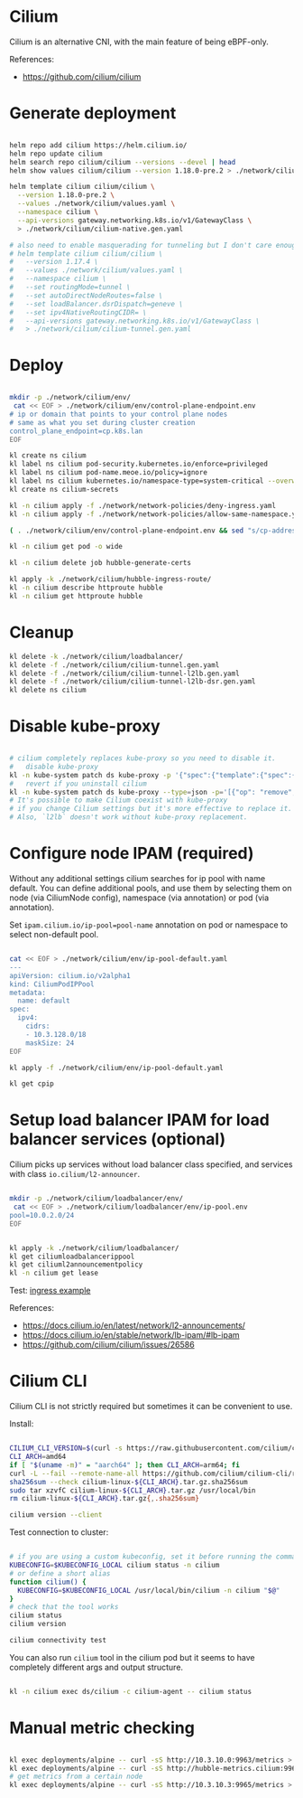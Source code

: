 
# Cilium

Cilium is an alternative CNI, with the main feature of being eBPF-only.

References:
- https://github.com/cilium/cilium

# Generate deployment

```bash

helm repo add cilium https://helm.cilium.io/
helm repo update cilium
helm search repo cilium/cilium --versions --devel | head
helm show values cilium/cilium --version 1.18.0-pre.2 > ./network/cilium/default-values.yaml

helm template cilium cilium/cilium \
  --version 1.18.0-pre.2 \
  --values ./network/cilium/values.yaml \
  --namespace cilium \
  --api-versions gateway.networking.k8s.io/v1/GatewayClass \
  > ./network/cilium/cilium-native.gen.yaml

# also need to enable masquerading for tunneling but I don't care enough about it to configure and test this config
# helm template cilium cilium/cilium \
#   --version 1.17.4 \
#   --values ./network/cilium/values.yaml \
#   --namespace cilium \
#   --set routingMode=tunnel \
#   --set autoDirectNodeRoutes=false \
#   --set loadBalancer.dsrDispatch=geneve \
#   --set ipv4NativeRoutingCIDR= \
#   --api-versions gateway.networking.k8s.io/v1/GatewayClass \
#   > ./network/cilium/cilium-tunnel.gen.yaml

```

# Deploy

```bash

mkdir -p ./network/cilium/env/
 cat << EOF > ./network/cilium/env/control-plane-endpoint.env
# ip or domain that points to your control plane nodes
# same as what you set during cluster creation
control_plane_endpoint=cp.k8s.lan
EOF

kl create ns cilium
kl label ns cilium pod-security.kubernetes.io/enforce=privileged
kl label ns cilium pod-name.meoe.io/policy=ignore
kl label ns cilium kubernetes.io/namespace-type=system-critical --overwrite
kl create ns cilium-secrets

kl -n cilium apply -f ./network/network-policies/deny-ingress.yaml
kl -n cilium apply -f ./network/network-policies/allow-same-namespace.yaml

( . ./network/cilium/env/control-plane-endpoint.env && sed "s/cp-address-automatic-replace/$control_plane_endpoint/" ./network/cilium/cilium-native.gen.yaml | kl apply -f - )

kl -n cilium get pod -o wide

kl -n cilium delete job hubble-generate-certs

kl apply -k ./network/cilium/hubble-ingress-route/
kl -n cilium describe httproute hubble
kl -n cilium get httproute hubble

```

# Cleanup

```bash
kl delete -k ./network/cilium/loadbalancer/
kl delete -f ./network/cilium/cilium-tunnel.gen.yaml
kl delete -f ./network/cilium/cilium-tunnel-l2lb.gen.yaml
kl delete -f ./network/cilium/cilium-tunnel-l2lb-dsr.gen.yaml
kl delete ns cilium
```

# Disable kube-proxy

```bash

# cilium completely replaces kube-proxy so you need to disable it.
#   disable kube-proxy
kl -n kube-system patch ds kube-proxy -p '{"spec":{"template":{"spec":{"nodeSelector":{"enable-kube-proxy": "true"}}}}}'
#   revert if you uninstall cilium
kl -n kube-system patch ds kube-proxy --type=json -p='[{"op": "remove", "path": "/spec/template/spec/nodeSelector/enable-kube-proxy"}]'
# It's possible to make Cilium coexist with kube-proxy
# if you change Cilium settings but it's more effective to replace it.
# Also, `l2lb` doesn't work without kube-proxy replacement.

```

# Configure node IPAM (required)

Without any additional settings cilium searches for ip pool with name default.
You can define additional pools, and use them by selecting them
on node (via CiliumNode config), namespace (via annotation) or pod (via annotation).

Set `ipam.cilium.io/ip-pool=pool-name` annotation on pod or namespace to select non-default pool.

```bash

cat << EOF > ./network/cilium/env/ip-pool-default.yaml
---
apiVersion: cilium.io/v2alpha1
kind: CiliumPodIPPool
metadata:
  name: default
spec:
  ipv4:
    cidrs:
    - 10.3.128.0/18
    maskSize: 24
EOF

kl apply -f ./network/cilium/env/ip-pool-default.yaml

kl get cpip

```

# Setup load balancer IPAM for load balancer services (optional)

Cilium picks up services without load balancer class specified,
and services with class `io.cilium/l2-announcer`.

```bash

mkdir -p ./network/cilium/loadbalancer/env/
 cat << EOF > ./network/cilium/loadbalancer/env/ip-pool.env
pool=10.0.2.0/24
EOF

```

```bash

kl apply -k ./network/cilium/loadbalancer/
kl get ciliumloadbalancerippool
kl get ciliuml2announcementpolicy
kl -n cilium get lease

```

Test: [ingress example](../../test/ingress/readme.md)

References:
- https://docs.cilium.io/en/latest/network/l2-announcements/
- https://docs.cilium.io/en/stable/network/lb-ipam/#lb-ipam
- https://github.com/cilium/cilium/issues/26586

# Cilium CLI

Cilium CLI is not strictly required but sometimes it can be convenient to use.

Install:

```bash

CILIUM_CLI_VERSION=$(curl -s https://raw.githubusercontent.com/cilium/cilium-cli/main/stable.txt)
CLI_ARCH=amd64
if [ "$(uname -m)" = "aarch64" ]; then CLI_ARCH=arm64; fi
curl -L --fail --remote-name-all https://github.com/cilium/cilium-cli/releases/download/${CILIUM_CLI_VERSION}/cilium-linux-${CLI_ARCH}.tar.gz{,.sha256sum}
sha256sum --check cilium-linux-${CLI_ARCH}.tar.gz.sha256sum
sudo tar xzvfC cilium-linux-${CLI_ARCH}.tar.gz /usr/local/bin
rm cilium-linux-${CLI_ARCH}.tar.gz{,.sha256sum}

cilium version --client

```

Test connection to cluster:

```bash

# if you are using a custom kubeconfig, set it before running the command
KUBECONFIG=$KUBECONFIG_LOCAL cilium status -n cilium
# or define a short alias
function cilium() {
  KUBECONFIG=$KUBECONFIG_LOCAL /usr/local/bin/cilium -n cilium "$@"
}
# check that the tool works
cilium status
cilium version

cilium connectivity test

```

You can also run `cilium` tool in the cilium pod
but it seems to have completely different args and output structure.

```bash

kl -n cilium exec ds/cilium -c cilium-agent -- cilium status

```

# Manual metric checking

```bash

kl exec deployments/alpine -- curl -sS http://10.3.10.0:9963/metrics > ./cilium-operator-metrics.log
kl exec deployments/alpine -- curl -sS http://hubble-metrics.cilium:9965/metrics > ./cilium-hubble-metrics.log
# get metrics from a certain node
kl exec deployments/alpine -- curl -sS http://10.3.10.3:9965/metrics > ./cilium-hubble-metrics.log

```
